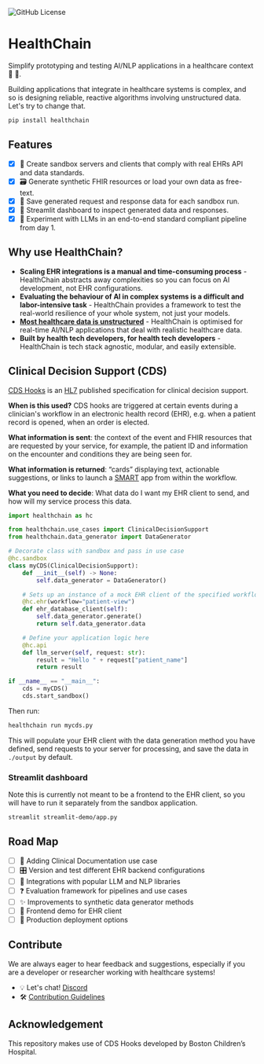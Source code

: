 ![GitHub License](https://img.shields.io/github/license/dotimplement/HealthChain)

# HealthChain

Simplify prototyping and testing AI/NLP applications in a healthcare context 💫 🏥.

Building applications that integrate in healthcare systems is complex, and so is designing reliable, reactive algorithms involving unstructured data. Let's try to change that.

```bash
pip install healthchain
```

## Features
- [x] 🍱 Create sandbox servers and clients that comply with real EHRs API and data standards.
- [x] 🗃️ Generate synthetic FHIR resources or load your own data as free-text.
- [x] 💾 Save generated request and response data for each sandbox run.
- [x] 🎈 Streamlit dashboard to inspect generated data and responses.
- [x] 🧪 Experiment with LLMs in an end-to-end standard compliant pipeline from day 1.

## Why use HealthChain?
-  **Scaling EHR integrations is a manual and time-consuming process** - HealthChain abstracts away complexities so you can focus on AI development, not EHR configurations.
-  **Evaluating the behaviour of AI in complex systems is a difficult and labor-intensive task** - HealthChain provides a framework to test the real-world resilience of your whole system, not just your models.
-  **[Most healthcare data is unstructured](https://www.ncbi.nlm.nih.gov/pmc/articles/PMC6372467/)** - HealthChain is optimised for real-time AI/NLP applications that deal with realistic healthcare data.
- **Built by health tech developers, for health tech developers** - HealthChain is tech stack agnostic, modular, and easily extensible.

## Clinical Decision Support (CDS)
[CDS Hooks](https://cds-hooks.org/) is an [HL7](https://cds-hooks.hl7.org) published specification for clinical decision support.

**When is this used?** CDS hooks are triggered at certain events during a clinician's workflow in an electronic health record (EHR), e.g. when a patient record is opened, when an order is elected.

**What information is sent**: the context of the event and FHIR resources that are requested by your service, for example, the patient ID and information on the encounter and conditions they are being seen for.

**What information is returned**: “cards” displaying text, actionable suggestions, or links to launch a [SMART](https://smarthealthit.org/) app from within the workflow.

**What you need to decide**: What data do I want my EHR client to send, and how will my service process this data.


```python
import healthchain as hc

from healthchain.use_cases import ClinicalDecisionSupport
from healthchain.data_generator import DataGenerator

# Decorate class with sandbox and pass in use case
@hc.sandbox
class myCDS(ClinicalDecisionSupport):
    def __init__(self) -> None:
        self.data_generator = DataGenerator()

    # Sets up an instance of a mock EHR client of the specified workflow
    @hc.ehr(workflow="patient-view")
    def ehr_database_client(self):
        self.data_generator.generate()
        return self.data_generator.data

    # Define your application logic here
    @hc.api
    def llm_server(self, request: str):
        result = "Hello " + request["patient_name"]
        return result

if __name__ == "__main__":
    cds = myCDS()
    cds.start_sandbox()
```

Then run:
```bash
healthchain run mycds.py
```
This will populate your EHR client with the data generation method you have defined, send requests to your server for processing, and save the data in `./output` by default.

### Streamlit dashboard
Note this is currently not meant to be a frontend to the EHR client, so you will have to run it separately from the sandbox application.

```bash
streamlit streamlit-demo/app.py
```

## Road Map
- [ ] 📝 Adding Clinical Documentation use case
- [ ] 🎛️ Version and test different EHR backend configurations
- [ ] 🤖 Integrations with popular LLM and NLP libraries
- [ ] ❓ Evaluation framework for pipelines and use cases
- [ ] ✨ Improvements to synthetic data generator methods
- [ ] 👾 Frontend demo for EHR client
- [ ] 🚀 Production deployment options

## Contribute
We are always eager to hear feedback and suggestions, especially if you are a developer or researcher working with healthcare systems!
- 💡 Let's chat! [Discord](https://discord.gg/jG4UWCUh)
- 🛠️ [Contribution Guidelines](CONTRIBUTING.md)

## Acknowledgement
This repository makes use of CDS Hooks developed by Boston Children’s Hospital.
